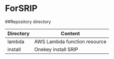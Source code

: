 # ForSRIP

##Repository directory 

| Directory | Content |
| --------- | -----|
| lambda  | AWS Lambda function resource |
| install     |  Onekey install SRIP |
